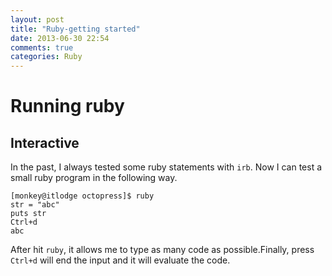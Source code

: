 ```yaml
---
layout: post
title: "Ruby-getting started"
date: 2013-06-30 22:54
comments: true
categories: Ruby
---
```


Running ruby
===============

Interactive
------------
In the past, I always tested some ruby statements with ``irb``. Now I can
test a small ruby program in the following way.
    
    [monkey@itlodge octopress]$ ruby
    str = "abc"
    puts str
	Ctrl+d
    abc

After hit ``ruby``, it allows me to type as many code as possible.Finally,
press ``Ctrl+d`` will end the input and it will evaluate the code.


